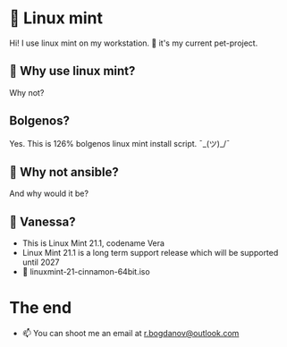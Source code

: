# 🐍 Linux mint

Hi! I use linux mint on my workstation. 🐶 it's my current pet-project.

## 🐞 Why use linux mint?

Why not?

## Bolgenos?

Yes. This is 126% bolgenos linux mint install script. ¯\_(ツ)_/¯

## 🌱 Why not ansible?

And why would it be?

## 🤖 Vanessa?

- This is Linux Mint 21.1, codename Vera
- Linux Mint 21.1 is a long term support release which will be supported until 2027
- 🔭 linuxmint-21-cinnamon-64bit.iso

# The end
- 📫 You can shoot me an email at [r.bogdanov@outlook.com](mailto:r.bogdanov@outlook.com)
